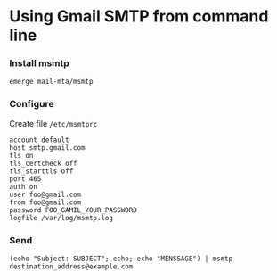 # Using Gmail SMTP from command line

### Install msmtp

	emerge mail-mta/msmtp

### Configure

Create file `/etc/msmtprc`

	account default
	host smtp.gmail.com
	tls on
	tls_certcheck off
	tls_starttls off
	port 465
	auth on
	user foo@gmail.com
	from foo@gmail.com
	password FOO_GAMIL_YOUR_PASSWORD
	logfile /var/log/msmtp.log

### Send

	(echo "Subject: SUBJECT"; echo; echo "MENSSAGE") | msmtp destination_address@example.com
